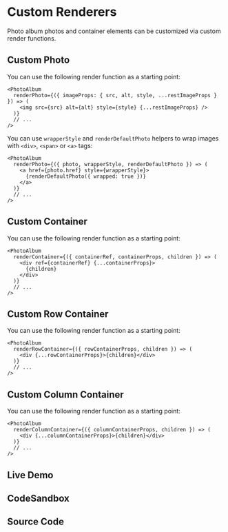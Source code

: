 # Custom Renderers

Photo album photos and container elements can be customized via custom render
functions.

## Custom Photo

You can use the following render function as a starting point:

```tsx
<PhotoAlbum
  renderPhoto={({ imageProps: { src, alt, style, ...restImageProps } }) => (
    <img src={src} alt={alt} style={style} {...restImageProps} />
  )}
  // ...
/>
```

You can use `wrapperStyle` and `renderDefaultPhoto` helpers to wrap images with
`<div>`, `<span>` or `<a>` tags:

```tsx
<PhotoAlbum
  renderPhoto={({ photo, wrapperStyle, renderDefaultPhoto }) => (
    <a href={photo.href} style={wrapperStyle}>
      {renderDefaultPhoto({ wrapped: true })}
    </a>
  )}
  // ...
/>
```

## Custom Container

You can use the following render function as a starting point:

```tsx
<PhotoAlbum
  renderContainer={({ containerRef, containerProps, children }) => (
    <div ref={containerRef} {...containerProps}>
      {children}
    </div>
  )}
  // ...
/>
```

## Custom Row Container

You can use the following render function as a starting point:

```tsx
<PhotoAlbum
  renderRowContainer={({ rowContainerProps, children }) => (
    <div {...rowContainerProps}>{children}</div>
  )}
  // ...
/>
```

## Custom Column Container

You can use the following render function as a starting point:

```tsx
<PhotoAlbum
  renderColumnContainer={({ columnContainerProps, children }) => (
    <div {...columnContainerProps}>{children}</div>
  )}
  // ...
/>
```

## Live Demo

<CustomRenderers />

## CodeSandbox

<CodeSandboxLink suffix="custom-renderers" file="src/App.tsx" />

## Source Code

<GitHubLink suffix="custom-renderers" />
